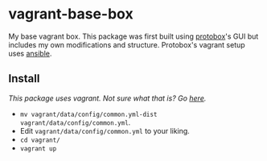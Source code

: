 vagrant-base-box
================

My base vagrant box. This package was first built using [protobox](http://getprotobox.com/)'s GUI but includes my own modifications and structure. Protobox's vagrant setup uses [ansible](http://www.ansible.com/).

Install
-------
*This package uses vagrant. Not sure what that is? Go [here](https://vagrantup.com/).*

* `mv vagrant/data/config/common.yml-dist vagrant/data/config/common.yml`.
* Edit `vagrant/data/config/common.yml` to your liking.
* `cd vagrant/`
* `vagrant up`
